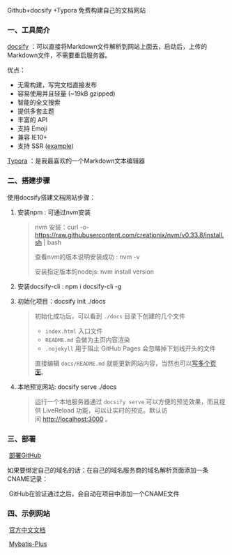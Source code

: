 Github+docsify +Typora 免费构建自己的文档网站

### 一、工具简介

[docsify](https://docsify.js.org/#/) ：可以直接将Markdown文件解析到网站上面去，启动后，上传的Markdown文件，不需要重启服务器。

优点：

- 无需构建，写完文档直接发布
- 容易使用并且轻量 (~19kB gzipped)
- 智能的全文搜索
- 提供多套主题
- 丰富的 API
- 支持 Emoji
- 兼容 IE10+
- 支持 SSR ([example](https://github.com/docsifyjs/docsify-ssr-demo))

[Typora](https://www.typora.io/) ：是我最喜欢的一个Markdown文本编辑器

### 二、搭建步骤

使用docsify搭建文档网站步骤：

1. 安装npm : 可通过nvm安装

   > nvm 安装：curl -o- https://raw.githubusercontent.com/creationix/nvm/v0.33.8/install.sh | bash
   >
   > 查看nvm的版本说明安装成功 : nvm -v 
   >
   > 安装指定版本的nodejs: nvm install  version

2. 安装docsify-cli : npm i docsify-cli -g 

3. 初始化项目：docsify init ./docs 

   > 初始化成功后，可以看到 `./docs` 目录下创建的几个文件
   >
   > - `index.html` 入口文件
   > - `README.md` 会做为主页内容渲染
   > - `.nojekyll` 用于阻止 GitHub Pages 会忽略掉下划线开头的文件
   >
   > 直接编辑 `docs/README.md` 就能更新网站内容，当然也可以[写多个页面](https://docsify.js.org/#/zh-cn/more-pages)。

4. 本地预览网站: docsify serve ./docs 

   > 运行一个本地服务器通过 `docsify serve` 可以方便的预览效果，而且提供 LiveReload 功能，可以让实时的预览。默认访问 [http://localhost:3000](http://localhost:3000/) 。 

### 三、部署

​	[部署GitHub](https://docsify.js.org/#/zh-cn/deploy)

​	如果要绑定自己的域名的话：在自己的域名服务商的域名解析页面添加一条CNAME记录：​

​	GitHub在验证通过之后，会自动在项目中添加一个CNAME文件

### 四、示例网站

​	[官方中文文档](https://docsify.js.org/#/zh-cn/)

​	[Mybatis-Plus](http://mp.baomidou.com/#/)


